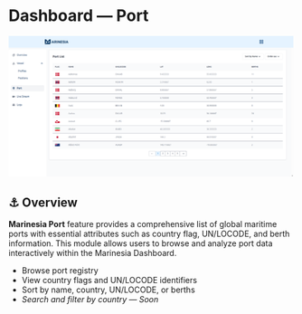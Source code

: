 # Dashboard — Port

![Marinesia Port](../assets/port.png)

## ⚓ Overview
**Marinesia Port** feature provides a comprehensive list of global maritime ports with essential attributes such as country flag, UN/LOCODE, and berth information.
This module allows users to browse and analyze port data interactively within the Marinesia Dashboard.
- Browse port registry
- View country flags and UN/LOCODE identifiers
- Sort by name, country, UN/LOCODE, or berths
- *Search and filter by country — Soon*
